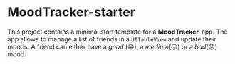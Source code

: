 # MoodTracker-starter

This project contains a minimal start template for a **MoodTracker**-app. The app allows to manage a list of friends in a `UITableView` and update their moods. A friend can either have a _good_ (😁), a _medium_(😑) or a _bad_(😡) mood.

